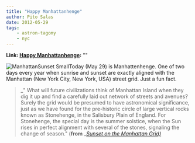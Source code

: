 ```yaml
---
title: "Happy Manhattanhenge"
author: Pito Salas
date: 2012-05-29
tags:
    - astron-tagomy
    - nyc
---
```


**Link: [Happy Manhattanhenge](None):** ""

![ManhattanSunset Small](//pending/E6BF01EC-1313-4179-B16B-505AC16EB3D7/)Today
(May 29) is Manhattenhenge. One of two days every year when sunrise and sunset
are exactly aligned with the Manhattan (New York City, New York, USA) street
grid. Just a fun fact.

> _" What will future civilizations think of Manhattan Island when they dig it
> up and find a carefully laid out network of streets and avenues? Surely the
> grid would be presumed to have astronomical significance, just as we have
> found for the pre-historic circle of large vertical rocks known as
> Stonehenge, in the Salisbury Plain of England. For Stonehenge, the special
> day is the summer solstice, when the Sun rises in perfect alignment with
> several of the stones, signaling the change of season." (**from** _[_Sunset
> on the Manhattan
> Grid)_](<http://www.haydenplanetarium.org/resources/starstruck/manhattanhenge>)



